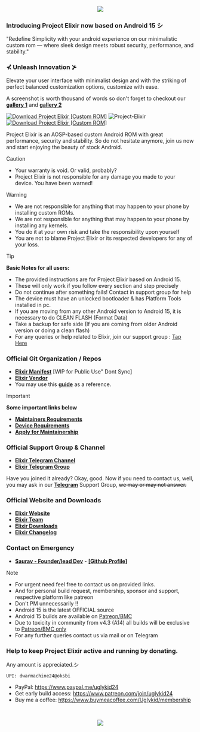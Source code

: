 <p align="center">
  <img src="https://i.imgur.com/irnHU8d.png" />
</p>

### Introducing Project Elixir now based on Android 15 シ

<p>"Redefine Simplicity with your android experience on our minimalistic custom rom — where sleek design meets robust security, performance, and stability."</p>

### ⊀ Unleash Innovation ⊁

Elevate your user interface with minimalist design and with the striking of perfect balanced customization options, customize with ease.

A screenshot is worth thousand of words so don't forget to checkout our [**gallery 1**](https://projectelixiros.com/gallery) and [**gallery 2**](https://www.buymeacoffee.com/uglykid/gallery)

[![Download Project Elixir [Custom ROM]](https://img.shields.io/sourceforge/dm/project-elixir.svg)](https://projectelixiros.com/download) <img src="https://komarev.com/ghpvc/?username=Project-Elixir&style=flat-square" alt="Project-Elixir" />  [![Download Project Elixir [Custom ROM]](https://img.shields.io/sourceforge/dt/project-elixir.svg)](https://projectelixiros.com/download) 

Project Elixir is an AOSP-based custom Android ROM with great performance, security and stability. So do not hesitate anymore, join us now and start enjoying the beauty of stock Android. 

> [!CAUTION]
> - Your warranty is void. Or valid, probably?
> - Project Elixir is not responsible for any damage you made to your device. You have been warned!

> [!Warning]
> * We are not responsible for anything that may happen to your phone by installing custom ROMs.
> * We are not responsible for anything that may happen to your phone by installing any kernels.
> * You do it at your own risk and take the responsibility upon yourself
> * You are not to blame Project Elixir or its respected developers for any of your loss.

> [!Tip]
> **Basic Notes for all users:**  
> * The provided instructions are for Project Elixir based on Android 15.
> * These will only work if you follow every section and step precisely
> * Do not continue after something fails! Contact in support group for help
> * The device must have an unlocked bootloader & has Platform Tools installed in pc.
> * If you are moving from any other Android version to Android 15, it is necessary to do CLEAN FLASH (Format Data)
> * Take a backup for safe side (If you are coming from older Android version or doing a clean flash)
> * For any queries or help related to Elixir, join our support group : [Tap Here](https://telegram.me/Elixir_Discussion)  

### Official Git Organization / Repos
* [**Elixir Manifest**](https://github.com/Project-Elixir/manifest) [WIP for Public Use" Dont Sync]
* [**Elixir Vendor**](https://github.com/Project-Elixir/vendor_aosp)
* You may use this [**guide**](https://github.com/Project-Elixir/docs/blob/vany/maintainers_guide.md) as a reference.

> [!Important]
> **Some important links below**
> * [**Maintainers Requirements**](https://projectelixiros.com/documentation)
> * [**Device Requirements**](https://projectelixiros.com/documentation)
> * [**Apply for Maintainership**](https://docs.google.com/forms/d/1eme8i0nXFNpv2fEfbskoANIwLUGy4KcYXssluWv6obE)

### Official Support Group & Channel
 * [**Elixir Telegram Channel**](https://telegram.me/Elixir_Updates)
 * [**Elixir Telegram Group**](https://telegram.me/Elixir_Discussion)

Have you joined it already? Okay, good. Now if you need to contact us, well, you may ask in our [**Telegram**](https://telegram.me/Elixir_Discussion) Support Group, ~~we may or may not answer.~~
 
 ### Official Website and Downloads
 * [**Elixir Website**](https://projectelixiros.com/)
 * [**Elixir Team**](https://projectelixiros.com/team)
 * [**Elixir Downloads**](https://projectelixiros.com/download)
 * [**Elixir Changelog**](https://projectelixiros.com/changelog)

### Contact on Emergency
* [**Saurav - Founder/lead Dev**](https://telegram.me/ugly_kid_af) - [**[Github Profile]**](https://github.com/ugly-kid-af)

> [!Note] 
> * For urgent need feel free to contact us on provided links.
> * And for personal build request, membership, sponsor and support, respective platform like patreon
> * Don't PM unnecessarily !!
> * Android 15 is the latest OFFICIAL source
> * Android 15 builds are available on [Patreon/BMC](https://www.patreon.com/uglykid24)
> * Due to toxicity in community from v4.3 (A14) all builds will be exclusive to [Patreon/BMC only](https://www.patreon.com/uglykid24)
> * For any further queries contact us via mail or on Telegram

### Help to keep Project Elixir active and running by donating. 
Any amount is appreciated.シ

```
UPI: dwarmachine24@oksbi
```
- PayPal: https://www.paypal.me/uglykid24
- Get early build access: https://www.patreon.com/join/uglykid24
- Buy me a coffee: https://www.buymeacoffee.com/Uglykid/membership    

<br>

<p align="center">
  <img src="https://i.imgur.com/bETSPlo.png" />
</p>

